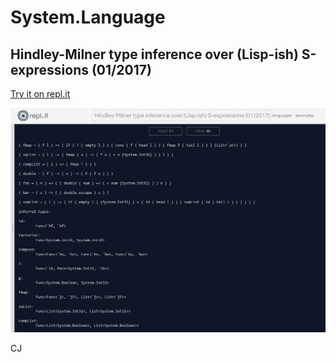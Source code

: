 # System.Language

## Hindley-Milner type inference over (Lisp-ish) S-expressions (01/2017)

[Try it on repl.it](https://repl.it/FTwz/5)

![Hindley-Milner type inference over (Lisp-ish) S-expressions](tiri.jpg)

CJ
